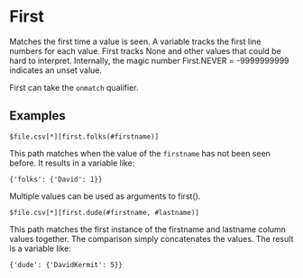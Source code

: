 
# First

Matches the first time a value is seen. A variable tracks the first line numbers for each value. First tracks None and other values that could be hard to interpret. Internally, the magic number First.NEVER = -9999999999 indicates an unset value.

First can take the `onmatch` qualifier.

## Examples

    $file.csv[*][first.folks(#firstname)]

This path matches when the value of the `firstname` has not been seen before. It results in a variable like:

    {'folks': {'David': 1}}

Multiple values can be used as arguments to first().

    $file.csv[*][first.dude(#firstname, #lastname)]

This path matches the first instance of the firstname and lastname column values together. The comparison simply concatenates the values. The result is a variable like:

    {'dude': {'DavidKermit': 5}}



